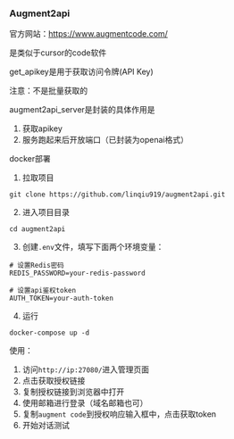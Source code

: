 ### Augment2api

官方网站：https://www.augmentcode.com/

是类似于cursor的code软件

get_apikey是用于获取访问令牌(API Key)

注意：不是批量获取的

augment2api_server是封装的具体作用是

 1. 获取apikey
 2. 服务跑起来后开放端口（已封装为openai格式）

docker部署

1. 拉取项目

```Git
git clone https://github.com/linqiu919/augment2api.git
```
2. 进入项目目录

```Git
cd augment2api
```
3. 创建`.env`文件，填写下面两个环境变量：

```Git
# 设置Redis密码
REDIS_PASSWORD=your-redis-password

# 设置api鉴权token
AUTH_TOKEN=your-auth-token
```
4. 运行

```Git
docker-compose up -d
```

使用：
1. 访问`http://ip:27080/`进入管理页面
2. 点击获取授权链接
3. 复制授权链接到浏览器中打开
4. 使用邮箱进行登录（域名邮箱也可）
5. 复制`augment code`到授权响应输入框中，点击获取token
6. 开始对话测试